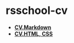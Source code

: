 # rsschool-cv

* [__CV.Markdown__](https://Khantsev.github.io/rsschool-cv/cv)
* [__CV.HTML, CSS__](https://Khantsev.github.io/rsschool-cv/)
